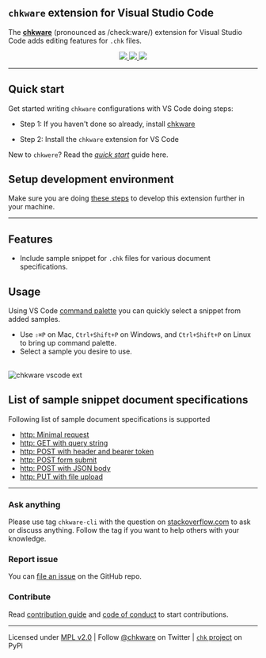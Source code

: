 ## `chkware` extension for Visual Studio Code

The [**chkware**](https://chkware.github.io/) (pronounced as /check:ware/) extension for Visual Studio Code adds editing features for `.chk` files.

<p align="center">
    <a href="https://marketplace.visualstudio.com/items?itemName=chkware.chkware">
        <img src="https://img.shields.io/visual-studio-marketplace/v/chkware.chkware">
    </a>
    <a href="https://github.com/chkware/vscode-ext/blob/main/LICENSE">
        <img src="https://img.shields.io/github/license/chkware/vscode-ext">
    </a>
    <a href="https://twitter.com/chkware">
        <img src="https://img.shields.io/twitter/follow/chkware?style=social">
    </a>
</p>

---

## Quick start

Get started writing `chkware` configurations with VS Code doing steps:

- Step 1: If you haven't done so already, install [chkware](https://chkware.github.io/setup#install-chkware-toolset-with-pipx)

- Step 2: Install the `chkware` extension for VS Code

New to `chkwere`? Read the [_quick start_](https://chkware.github.io/quick-start) guide here.

## Setup development environment

Make sure you are doing [these steps](https://chkware.github.io/setup#setup-development-environment-for-chkware-extension) to develop this extension further in your machine.

---

## Features

- Include sample snippet for `.chk` files for various document specifications.

## Usage

Using VS Code [command palette](https://code.visualstudio.com/docs/getstarted/userinterface#_command-palette) you can quickly select a snippet from added samples.

- Use `⇧⌘P` on Mac, `Ctrl+Shift+P` on Windows, and `Ctrl+Shift+P` on Linux to bring up command palette.
- Select a sample you desire to use. <br><br>

![chkware vscode ext](https://user-images.githubusercontent.com/45073703/187077383-7083de1a-affe-4fed-845a-d71d69d03034.gif)

## List of sample snippet document specifications

Following list of sample document specifications is supported

- [http: Minimal request](https://chkware.github.io/Examples/http-examples#minimal-request-with-http-get-method)
- [http: GET with query string](https://chkware.github.io/Examples/http-examples#request-with-query-string)
- [http: POST with header and bearer token](https://chkware.github.io/Examples/http-examples#request-with-bearer-authentication-header)
- [http: POST form submit](https://chkware.github.io/Examples/http-examples#request-with-form)
- [http: POST with JSON body](https://chkware.github.io/Examples/http-examples#request-with-json-body)
- [http: PUT with file upload](https://chkware.github.io/Examples/http-examples#request-with-file-upload)

---

### Ask anything

Please use tag `chkware-cli` with the question on [stackoverflow.com](https://stackoverflow.com/questions/tagged/chkware-cli) to ask or discuss anything. Follow the tag if you want to help others with your knowledge.

### Report issue

You can [file an issue](https://github.com/chkware/vscode-ext/issues) on the GitHub repo.

### Contribute

Read [contribution guide](https://github.com/chkware/cli/blob/main/docs/CONTRIBUTING.md) and [code of conduct](https://github.com/chkware/cli/blob/main/docs/CODE_OF_CONDUCT.md) to start contributions.

---

Licensed under [MPL v2.0](/LICENSE) | Follow [@chkware](https://twitter.com/chkware) on Twitter | [`chk` project](https://pypi.org/project/chk/) on PyPi
